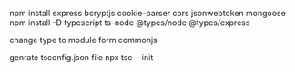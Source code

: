 npm install express bcryptjs cookie-parser cors jsonwebtoken mongoose
npm install -D typescript ts-node @types/node @types/express

change type to module form commonjs

genrate tsconfig.json file
npx tsc --init  
